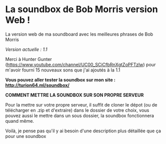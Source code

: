 # La soundbox de Bob Morris version Web !
La version web de ma soundboard avec les meilleures phrases de Bob Morris

*Version actuelle : 1.1*

Merci à Hunter Gunter (https://www.youtube.com/channel/UC00_SCiCfbRnXgtZoPFTzlw) pour m'avoir fourni 15 nouveaux sons que j'ai ajoutés à la 1.1

**Vous pouvez aller tester la soundbox sur mon site : http://turion64.ml/soundbox/**

**COMMENT METTRE LA SOUNDBOX SUR SON PROPRE SERVEUR**

Pour la mettre sur votre propre serveur, il suffit de cloner le dépot (ou de télécharger en  .zip et d'extraire) dans le dossier de votre choix, vous pouvez aussi le mettre dans un sous dossier, la soundbox fonctionnera quand même.

Voilà, je pense pas qu'il y ai besoin d'une description plus détaillée que ça pour une soundbox
